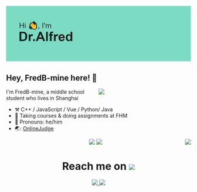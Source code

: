 <img src="/header.png">

## Hey, FredB-mine here! :wave:

<img align="right" width="50%" src="https://github-readme-stats.vercel.app/api?username=FredB-mine&theme=tokyonight&show_icons=true">

I'm FredB-mine, a middle school student who lives in Shanghai
-   :hammer_and_pick: C++ / JavaScript / Vue / Python/ Java
-   :seedling: Taking courses & doing assignments at FHM
-   :man: Pronouns: he/him
-   🌏: <a href="http://alfredoj.natapp1.cc">OnlineJudge</a>

<p align="center">
  <img src="https://github-profile-trophy.vercel.app/?username=FredB-mine">
  <img src="https://github-readme-streak-stats.herokuapp.com/?user=FredB-mine">
  <img src="https://github-readme-stats.vercel.app/api/top-langs/?username=FredB-mine" align="right">
</p>

<h1 align="center">
  Reach me on 
  <img src="https://media.giphy.com/media/mGcNjsfWAjY5AEZNw6/giphy.gif" width="50">
</h1>

<p align="center">
  <a href="https://space.bilibili.com/1638383707">
    <img src="https://img.shields.io/badge/-BiliBili-pink?style=for-the-badge&logoColor=white">
  </a>
  <a href="/img/wechat_QR.jpg">
    <img src="https://img.shields.io/badge/-Wechat-green?style=for-the-badge&logoColor=white">
  </a>
</p>